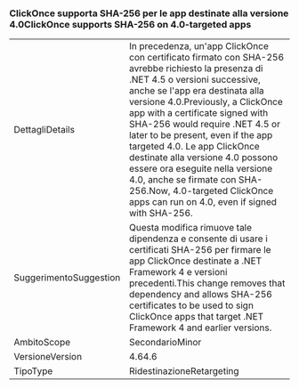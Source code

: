 ### <a name="clickonce-supports-sha-256-on-40-targeted-apps"></a><span data-ttu-id="f1d5c-101">ClickOnce supporta SHA-256 per le app destinate alla versione 4.0</span><span class="sxs-lookup"><span data-stu-id="f1d5c-101">ClickOnce supports SHA-256 on 4.0-targeted apps</span></span>

|   |   |
|---|---|
|<span data-ttu-id="f1d5c-102">Dettagli</span><span class="sxs-lookup"><span data-stu-id="f1d5c-102">Details</span></span>|<span data-ttu-id="f1d5c-103">In precedenza, un'app ClickOnce con certificato firmato con SHA-256 avrebbe richiesto la presenza di .NET 4.5 o versioni successive, anche se l'app era destinata alla versione 4.0.</span><span class="sxs-lookup"><span data-stu-id="f1d5c-103">Previously, a ClickOnce app with a certificate signed with SHA-256 would require .NET 4.5 or later to be present, even if the app targeted 4.0.</span></span> <span data-ttu-id="f1d5c-104">Le app ClickOnce destinate alla versione 4.0 possono essere ora eseguite nella versione 4.0, anche se firmate con SHA-256.</span><span class="sxs-lookup"><span data-stu-id="f1d5c-104">Now, 4.0-targeted ClickOnce apps can run on 4.0, even if signed with SHA-256.</span></span>|
|<span data-ttu-id="f1d5c-105">Suggerimento</span><span class="sxs-lookup"><span data-stu-id="f1d5c-105">Suggestion</span></span>|<span data-ttu-id="f1d5c-106">Questa modifica rimuove tale dipendenza e consente di usare i certificati SHA-256 per firmare le app ClickOnce destinate a .NET Framework 4 e versioni precedenti.</span><span class="sxs-lookup"><span data-stu-id="f1d5c-106">This change removes that dependency and allows SHA-256 certificates to be used to sign ClickOnce apps that target .NET Framework 4 and earlier versions.</span></span>|
|<span data-ttu-id="f1d5c-107">Ambito</span><span class="sxs-lookup"><span data-stu-id="f1d5c-107">Scope</span></span>|<span data-ttu-id="f1d5c-108">Secondario</span><span class="sxs-lookup"><span data-stu-id="f1d5c-108">Minor</span></span>|
|<span data-ttu-id="f1d5c-109">Versione</span><span class="sxs-lookup"><span data-stu-id="f1d5c-109">Version</span></span>|<span data-ttu-id="f1d5c-110">4.6</span><span class="sxs-lookup"><span data-stu-id="f1d5c-110">4.6</span></span>|
|<span data-ttu-id="f1d5c-111">Tipo</span><span class="sxs-lookup"><span data-stu-id="f1d5c-111">Type</span></span>|<span data-ttu-id="f1d5c-112">Ridestinazione</span><span class="sxs-lookup"><span data-stu-id="f1d5c-112">Retargeting</span></span>|

